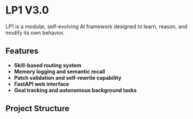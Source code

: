  
# LP1 V3.0

LP1 is a modular, self-evolving AI framework designed to learn, reason, and modify its own behavior.

## Features

- **Skill-based routing system**
- **Memory logging and semantic recall**
- **Patch validation and self-rewrite capability**
- **FastAPI web interface**
- **Goal tracking and autonomous background tasks**

## Project Structure